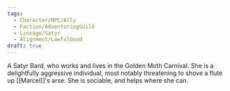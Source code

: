```yaml
---
tags:
  - Character/NPC/Ally
  - Faction/AdventuringGuild
  - Lineage/Satyr
  - Alignment/LawfulGood
draft: true
---
```

A Satyr Bard, who works and lives in the Golden Moth Carnival. She is a delightfully aggressive individual, most notably threatening to shove a flute up [[Marcel]]'s arse. She is sociable, and helps where she can.